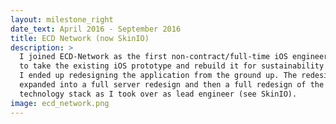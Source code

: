 ```yaml
---
layout: milestone_right
date_text: April 2016 - September 2016
title: ECD Network (now SkinIO)
description: >
  I joined ECD-Network as the first non-contract/full-time iOS engineer. My role was
  to take the existing iOS prototype and rebuild it for sustainability and scaleability.
  I ended up redesigning the application from the ground up. The redesign work
  expanded into a full server redesign and then a full redesign of the entire
  technology stack as I took over as lead engineer (see SkinIO).
image: ecd_network.png
---
```

